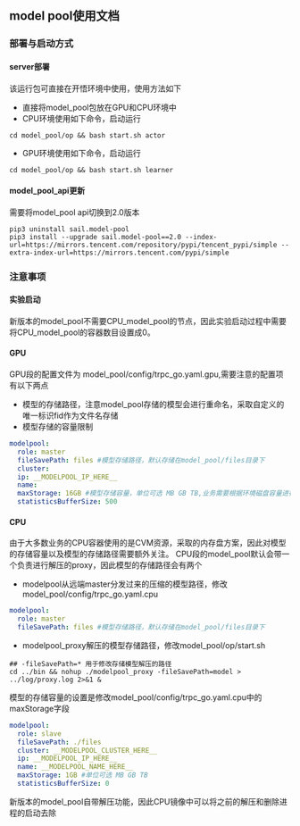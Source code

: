 ## model pool使用文档

### 部署与启动方式

#### server部署
该运行包可直接在开悟环境中使用，使用方法如下
- 直接将model_pool包放在GPU和CPU环境中
- CPU环境使用如下命令，启动运行
```shell
cd model_pool/op && bash start.sh actor
```
- GPU环境使用如下命令，启动运行
```shell
cd model_pool/op && bash start.sh learner
```

#### model_pool_api更新
需要将model_pool api切换到2.0版本
```
pip3 uninstall sail.model-pool
pip3 install --upgrade sail.model-pool==2.0 --index-url=https://mirrors.tencent.com/repository/pypi/tencent_pypi/simple --extra-index-url=https://mirrors.tencent.com/pypi/simple
```

### 注意事项
#### 实验启动
新版本的model_pool不需要CPU_model_pool的节点，因此实验启动过程中需要将CPU_model_pool的容器数目设置成0。

#### GPU
GPU段的配置文件为 model_pool/config/trpc_go.yaml.gpu,需要注意的配置项有以下两点
- 模型的存储路径，注意model_pool存储的模型会进行重命名，采取自定义的唯一标识fid作为文件名存储
- 模型存储的容量限制
```yaml
modelpool:
  role: master
  fileSavePath: files #模型存储路径，默认存储在model_pool/files目录下
  cluster: 
  ip: __MODELPOOL_IP_HERE__
  name: 
  maxStorage: 16GB #模型存储容量，单位可选 MB GB TB,业务需要根据环境磁盘容量进行配置
  statisticsBufferSize: 500
```

#### CPU
由于大多数业务的CPU容器使用的是CVM资源，采取的内存盘方案，因此对模型的存储容量以及模型的存储路径需要额外关注。
CPU段的model_pool默认会带一个负责进行解压的proxy，因此模型的存储路径会有两个
- modelpool从远端master分发过来的压缩的模型路径，修改model_pool/config/trpc_go.yaml.cpu
```yaml
modelpool:
  role: master
  fileSavePath: files #模型存储路径，默认存储在model_pool/files目录下
```
- modelpool_proxy解压的模型存储路径，修改model_pool/op/start.sh
```shell
## -fileSavePath=* 用于修改存储模型解压的路径
cd ../bin && nohup ./modelpool_proxy -fileSavePath=model > ../log/proxy.log 2>&1 &
```
模型的存储容量的设置是修改model_pool/config/trpc_go.yaml.cpu中的maxStorage字段
```yaml
modelpool:
  role: slave
  fileSavePath: ./files
  cluster: __MODELPOOL_CLUSTER_HERE__
  ip: __MODELPOOL_IP_HERE__
  name: __MODELPOOL_NAME_HERE__
  maxStorage: 1GB #单位可选 MB GB TB
  statisticsBufferSize: 0
```
新版本的model_pool自带解压功能，因此CPU镜像中可以将之前的解压和删除进程的启动去除